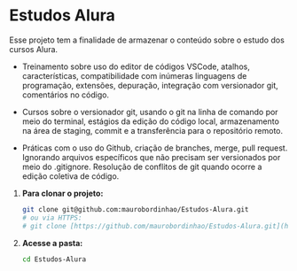 
# Estudos Alura

Esse projeto tem a finalidade de armazenar o conteúdo sobre o estudo dos cursos Alura.

- Treinamento sobre uso do editor de códigos VSCode, atalhos, características, compatibilidade com inúmeras linguagens de programação, extensões, depuração, integração com versionador git, comentários no código.

- Cursos sobre o versionador git, usando o git na linha de comando por meio do terminal, estágios da edição do código local, armazenamento na área de staging, commit e a transferência para o repositório remoto.

- Práticas com o uso do Github, criação de branches, merge, pull request. Ignorando arquivos específicos que não precisam ser versionados por meio do .gitignore.
Resolução de conflitos de git quando ocorre a edição coletiva de código.

1.  **Para clonar o projeto:**
    ```bash
    git clone git@github.com:maurobordinhao/Estudos-Alura.git
    # ou via HTTPS:
    # git clone [https://github.com/maurobordinhao/Estudos-Alura.git](https://github.com/maurobordinhao/Estudos-Alura.git)
    ```
2.  **Acesse a pasta:**
    ```bash
    cd Estudos-Alura
    ```


